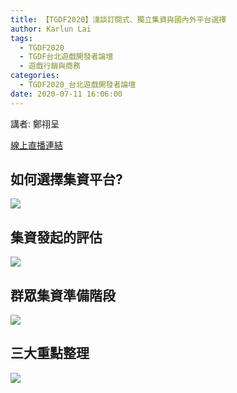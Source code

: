 ```yaml
---
title: 【TGDF2020】淺談訂閱式、獨立集資與國內外平台選擇
author: Karlun Lai
tags:
  - TGDF2020
  - TGDF台北遊戲開發者論壇
  - 遊戲行銷與商務
categories:
  - TGDF2020_台北遊戲開發者論壇
date: 2020-07-11 16:06:00
---
```

講者: 鄭祤呈
<!--more-->
[線上直播連結](https://youtu.be/-PEAwaM9Ep4)

如何選擇集資平台?
---
![](https://i.imgur.com/zz1KYWi.png)

集資發起的評估
---
![](https://i.imgur.com/FR5DvPk.jpg)

群眾集資準備階段
---
![](https://i.imgur.com/gGQ6z60.jpg)

三大重點整理
---
![](https://i.imgur.com/7BLZq9G.jpg)